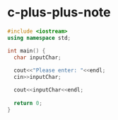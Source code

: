 # c-plus-plus-note
```cpp 
#include <iostream> 
using namespace std;

int main() {
  char inputChar;
  
  cout<<"Please enter: "<<endl;
  cin>>inputChar;

  cout<<inputChar<<endl;
  
  return 0;
}
```

